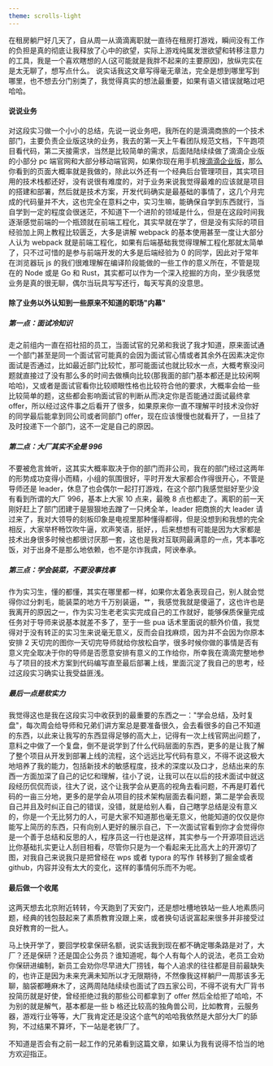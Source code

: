 ```yaml
---
theme: scrolls-light
---
```

在租房躺尸好几天了，自从周一从滴滴离职就一直待在租房打游戏，瞬间没有工作的负担是真的彻底让我释放了心中的欲望，实际上游戏纯属发泄欲望和转移注意力的工具，我是一个喜欢瞎想的人(这可能就是我胖不起来的主要原因)，放纵完实在是太无聊了，想写点什么。
说实话我这文章写得毫无章法，完全是想到哪里写到哪里，也不想去分门别类了，我觉得真实的想法最重要，如果有语义错误就略过吧哈哈。

#### 说说业务

对这段实习做一个小小的总结，先说一说业务吧，我所在的是滴滴商旅的一个技术部门，主要负责企业版这块的业务，我去的第一天上午看团队规范文档，下午跑项目看代码，第二天接需求，当然是比较简单的需求，后面陆陆续续做了滴滴企业版的小部分 pc 端官网和大部分移动端官网，如果你现在用手机搜[滴滴企业版](https://es.didichuxing.com/)，那么你看到的页面大概率就是我做的，除此以外还有一个经典后台管理项目，其实项目用的技术栈都还好，没有说很有难度的，对于业务来说我觉得最难的应该就是项目的搭建和部署，然后就是技术方案，开发代码确实是最基础的事情了，这几个月完成的代码量并不大，这也完全在意料之中，实习生嘛，能确保自学到东西就行，当自学到一定的程度会很迷茫，不知道下一个进阶的领域是什么，但是在这段时间我逐渐感觉前端的一个瓶颈就在前端工程化，其实早就在学了，但是没有实际的项目经验加上网上教程比较匮乏，大多是讲解 webpack 的基本使用甚至一度让大部分人认为 webpack 就是前端工程化，如果有后端基础我觉得理解工程化那就太简单了，只不过可惜的是参与前端开发的大多是后端经验为 0 的同学，因此对于常年在浏览器玩 js 的我们很难理解在编译阶段能做的一些工作的意义所在，不管是现在的 Node 或是 Go 和 Rust，其实都可以作为一个深入挖掘的方向，至少我感觉业务是真的很无聊，偶尔当玩具写写还行，每天写真的没意思。

#### 除了业务以外认知到一些原来不知道的职场"内幕"

##### 第一点：面试冷知识

走之前组内一直在招社招的员工，当面试官的兄弟和我说了我才知道，原来面试通一个部门甚至是同一个面试官可能真的会因为面试官心情或者其余外在因素决定你面试是否通过，比如最近部门比较忙，那可能面试也就比较水一点，大概考察没问题就直接过了没有那么多的时间去做横向比较(那我面的部门基本都还是比较闲啊哈哈)，又或者是面试官看你比较顺眼性格也比较符合他的要求，大概率会给一些比较简单的题，这些都会影响面试官的判断从而决定你是否能通过面试最终拿 offer，所以经过这件事之后看开了很多，如果原来你一直不理解平时技术没你好的同学最后能拿到同公司或者同部门 offer，现在应该慢慢也就看开了，一旦挂了及时投递下一个部门，这不一定是自己的原因。

##### 第二点：大厂其实不全是 996

不要被危言耸听，这其实大概率取决于你的部门而非公司，我在的部门经过这两年的形势成功变得小而精，小组的氛围很好，平时开发大家都合作得很开心，不管是导师还是 leader，休息了也会偶尔一起打打游戏，在这个部门我感觉挺好至少没有看到所谓的大厂 996，基本上大家 10 点来，最晚 8 点也都走了。离职的前一天刚好赶上了部门团建于是狠狠地去蹭了一只烤全羊，leader 把商旅的大 leader 请过来了，我对大领导的刻板印象是电视里那种懂得都得，但是没想到和我想的完全相反，大家举杯畅饮吹牛逼，欢声笑语，挺好，，后来想想有可能是因为大家都是技术出身很多时候也都很讨厌那一套，这也是我对互联网最满意的一点，凭本事吃饭，对于出身不是那么地依赖，也不是尔诈我虞，阿谀奉承。

##### 第三点：学会装菜，不要没事找事

作为实习生，懂的都懂，其实在哪里都一样，如果你太着急表现自己，别人就会觉得你过分刺毛，能装菜的地方千万别装逼，艹，我感觉我就是傻逼了，这也许也是我离开的原因之一，作为实习生老老实实完成自己的工作就好，能够保质保量完成任务对于导师来说基本就差不多了，至于一些 pua 话术里面说的额外价值，我觉得对于没有转正的实习生来说毫无意义，反而会自找麻烦，因为并不会因为你原本安排 2 天切完的图你一天切完导师就给你放松自学，很多时候你做的事情是否有意义完全取决于你的导师是否愿意安排有意义的工作给你，所幸我在滴滴完整地参与了项目的技术方案到代码编写直至最后部署上线，里面沉淀了我自己的思考，经过这段实习确实让我受益匪浅。

##### 最后一点是软实力

我觉得这也是我在这段实习中收获到的最重要的东西之一："学会总结，及时复盘"，每次周会给导师和兄弟们讲方案总是要准备很久，会去看很多的自己不知道的东西，以此来让我写的东西显得足够的高大上，记得有一次上线官网出问题了，意料之中做了一个复盘，倒不是说学到了什么代码层面的东西，更多的是让我了解了整个项目从开发到部署上线的流程，这个远远比写代码有意义，不得不说这极大地培养了我的能力，包括新技术的敏感程度，技术的深度以及口才，总结出来的东西一方面加深了自己的记忆和理解，往小了说，让我可以在以后的技术面试中就这段经历侃侃而谈，往大了说，这个让我学会从更高的视角去看问题，不再是盯着代码的一亩三分地，更多的是学会从项目的技术架构层面去看问题，第二是学会表现自己并且及时纠正自己的错误，没错，就是给别人看，自己瞎学总结是没有意义的，你是一个无比努力的人，可是大家不知道那也毫无意义，他能知道的仅仅是你能写上简历的东西，只有向别人更好的展示自己，下一次面试官看到你才会觉得你是一个善于总结和反思的人，程序员这一行也是这样，其实参与一个开源项目远远比你基础扎实更让人刮目相看，尽管你只是为一个看起来无比高大上的开源切了图，对我自己来说我只是把曾经在 wps 或者 typora 的写作 转移到了掘金或者 github，内容并没有太大的变化，这样的事情何乐而不为呢。

#### 最后做一个收尾

这两天想去北京附近转转，今天跑到了天安门，还是想吐槽地铁站一些人地素质问题，经典的钱包鼓起来了素质教育没跟上来，或者换句话说富起来很多并非接受过良好教育的一批人。

马上快开学了，要回学校拿保研名额，说实话我到现在都不确定哪条路是对了，大厂？还是保研？还是国企公务员？谁知道呢，每个人有每个人的说法，老员工会劝你保研进编制，新员工会劝你尽早进大厂捞钱，每个人追求的往往都是目前最缺失的，也许正是因为未来充满未知所以才无限期待，不然像我这样躺尸一周那该多无聊，脑袋都睡麻木了，这两周陆陆续续也面试了四五家公司，不得不说有大厂背书投简历就是好使，曾经拒绝过我的那些公司都拿到了 offer 然后全给拒了哈哈，不为别的就是解气，基本都是一些 b 格还比较高的独角兽公司，比如教育，云服务器，游戏行业等等，大厂我肯定还是没这个底气的哈哈我依然是大部分大厂的舔狗，不过结果不算坏，下一站是老铁厂了。

不知道是否会有之前一起工作的兄弟看到这篇文章，如果认为我有说得不恰当的地方欢迎指正。
